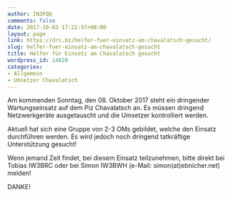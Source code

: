 ```yaml
---
author: IN3FQQ
comments: false
date: 2017-10-03 17:22:57+00:00
layout: page
link: https://drc.bz/helfer-fuer-einsatz-am-chavalatsch-gesucht/
slug: helfer-fuer-einsatz-am-chavalatsch-gesucht
title: Helfer für Einsatz am Chavalatsch gesucht
wordpress_id: 14820
categories:
- Allgemein
- Umsetzer Chavalatsch
---
```


Am kommenden Sonntag, den 08. Oktober 2017 steht ein dringender Wartungseinsatz auf dem Piz Chavalatsch an. Es müssen dringend Netzwerkgeräte ausgetauscht und die Umsetzer kontrolliert werden.

Aktuell hat sich eine Gruppe von 2-3 OMs gebildet, welche den Einsatz durchführen werden. Es wird jedoch noch dringend tatkräftige Unterstützung gesucht!

Wenn jemand Zeit findet, bei diesem Einsatz teilzunehmen, bitte direkt bei Tobias IW3BRC oder bei Simon IW3BWH (e-Mail: simon(at)ebnicher.net) melden!

DANKE!

